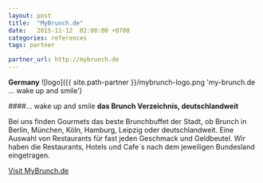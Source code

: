 ```yaml
---
layout: post
title:  "MyBrunch.de"
date:   2015-11-12  02:00:00 +0700
categories: references
tags: partner

partner_url: http://mybrunch.de
---
```


**Germany**
![logo]({{ site.path-partner }}/mybrunch-logo.png 'my-brunch.de ... wake up and smile')

<!--more-->

####... wake up and smile
__das Brunch Verzeichnis, deutschlandweit__

Bei uns finden Gourmets das beste Brunchbuffet der Stadt, ob Brunch in Berlin, München, Köln, Hamburg, Leipzig oder deutschlandweit. Eine Auswahl von Restaurants für fast jeden Geschmack und Geldbeutel. Wir haben die Restaurants, Hotels und Cafe´s nach dem jeweiligen Bundesland eingetragen.

[Visit MyBrunch.de ](http://mybrunch.de )
